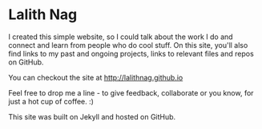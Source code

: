 # Lalith Nag

I created this simple website, so I could talk about the work I do and connect and learn from people who do cool stuff.
On this site, you'll also find links to my past and ongoing projects, links to relevant files and repos on GitHub.

You can checkout the site at <http://lalithnag.github.io>

Feel free to drop me a line - to give feedback, collaborate or you know, for just a hot cup of coffee. :)

This site was built on Jekyll and hosted on GitHub.
